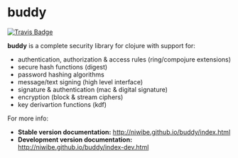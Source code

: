 # buddy

[![Travis Badge](https://travis-ci.org/niwibe/buddy.png?branch=master)](https://travis-ci.org/niwibe/buddy "Travis Badge")

**buddy** is a complete security library for clojure with support for:

- authentication, authorization & access rules (ring/compojure extensions)
- secure hash functions (digest)
- password hashing algorithms
- message/text signing (high level interface)
- signature & authentication (mac & digital signature)
- encryption (block & stream ciphers)
- key derivartion functions (kdf)

For more info:

- **Stable version documentation:** http://niwibe.github.io/buddy/index.html
- **Development version documentation:** http://niwibe.github.io/buddy/index-dev.html



